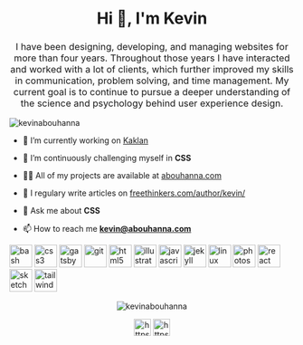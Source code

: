 <h1 align="center">Hi 👋, I'm Kevin</h1>
<h3 align="center" style="font-weight: 400">I have been designing, developing, and managing websites for more than four years. Throughout those years I have interacted and worked with a lot of clients, which further improved my skills in communication, problem solving, and time management. My current goal is to continue to pursue a deeper understanding of the science and psychology behind user experience design.</h3>

<p align="left"> <img src="https://komarev.com/ghpvc/?username=kevinabouhanna" alt="kevinabouhanna" /> </p>

- 🔭 I’m currently working on [Kaklan](jiroachkarian/kaklan.cf)

- 🌱 I’m continuously challenging myself in **CSS**

- 👨‍💻 All of my projects are available at [abouhanna.com](abouhanna.com)

- 📝 I regulary write articles on [freethinkers.com/author/kevin/](freethinkers.com/author/kevin/)

- 💬 Ask me about **CSS**

- 📫 How to reach me **kevin@abouhanna.com**

<p align="left"><img src="https://www.vectorlogo.zone/logos/gnu_bash/gnu_bash-icon.svg" alt="bash" width="40" height="40"/> <img src="https://devicons.github.io/devicon/devicon.git/icons/css3/css3-original-wordmark.svg" alt="css3" width="40" height="40"/> <img src="https://www.vectorlogo.zone/logos/gatsbyjs/gatsbyjs-icon.svg" alt="gatsby" width="40" height="40"/> <img src="https://www.vectorlogo.zone/logos/git-scm/git-scm-icon.svg" alt="git" width="40" height="40"/> <img src="https://devicons.github.io/devicon/devicon.git/icons/html5/html5-original-wordmark.svg" alt="html5" width="40" height="40"/> <img src="https://www.vectorlogo.zone/logos/adobe_illustrator/adobe_illustrator-icon.svg" alt="illustrator" width="40" height="40"/> <img src="https://devicons.github.io/devicon/devicon.git/icons/javascript/javascript-original.svg" alt="javascript" width="40" height="40"/> <img src="https://www.vectorlogo.zone/logos/jekyllrb/jekyllrb-icon.svg" alt="jekyll" width="40" height="40"/> <img src="https://devicons.github.io/devicon/devicon.git/icons/linux/linux-original.svg" alt="linux" width="40" height="40"/> <img src="https://devicons.github.io/devicon/devicon.git/icons/photoshop/photoshop-plain.svg" alt="photoshop" width="40" height="40"/> <img src="https://devicons.github.io/devicon/devicon.git/icons/react/react-original-wordmark.svg" alt="react" width="40" height="40"/> <img src="https://www.vectorlogo.zone/logos/sketchapp/sketchapp-icon.svg" alt="sketch" width="40" height="40"/> <img src="https://www.vectorlogo.zone/logos/tailwindcss/tailwindcss-icon.svg" alt="tailwind" width="40" height="40"/></p>

<p align="center"><img align="center" src="https://github-readme-stats.vercel.app/api/top-langs/?username=kevinabouhanna&layout=compact&hide=html" alt="kevinabouhanna" /></p>

<p align="center">
<a href="https://www.linkedin.com/in/kevinabouhanna/" target="blank"><img align="center" src="https://cdn.jsdelivr.net/npm/simple-icons@3.0.1/icons/linkedin.svg" alt="https://www.linkedin.com/in/kevinabouhanna/" height="30" width="30" /></a>
<a href="https://stackoverflow.com/users/10754827/kevin-abou-hanna?tab=profile" target="blank"><img align="center" src="https://cdn.jsdelivr.net/npm/simple-icons@3.0.1/icons/stackoverflow.svg" alt="https://stackoverflow.com/users/10754827/kevin-abou-hanna?tab=profile" height="30" width="30" /></a>
</p>
